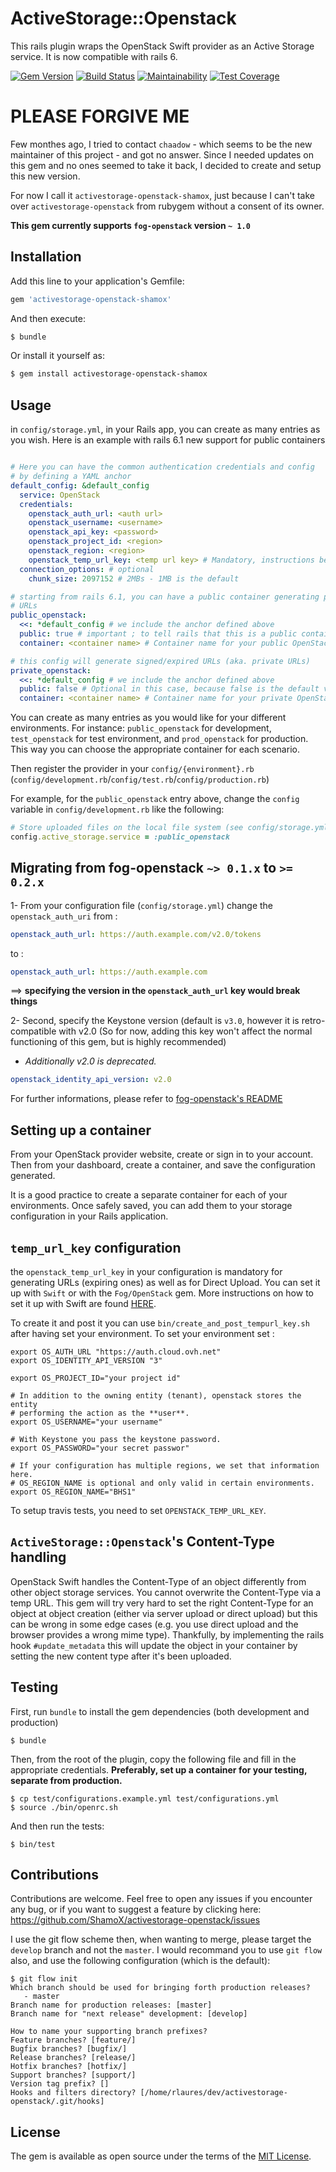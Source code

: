 # ActiveStorage::Openstack
This rails plugin wraps the OpenStack Swift provider as an Active Storage service. It is now compatible with rails 6.

[![Gem Version](https://badge.fury.io/rb/activestorage-openstack-shamox.svg)](https://badge.fury.io/rb/activestorage-openstack-shamox)
[![Build Status](https://travis-ci.com/ShamoX/activestorage-openstack.svg?branch=master)](https://travis-ci.com/ShamoX/activestorage-openstack)
[![Maintainability](https://api.codeclimate.com/v1/badges/567a1c8e09288db91781/maintainability)](https://codeclimate.com/github/ShamoX/activestorage-openstack/maintainability)
[![Test Coverage](https://api.codeclimate.com/v1/badges/567a1c8e09288db91781/test_coverage)](https://codeclimate.com/github/ShamoX/activestorage-openstack/test_coverage)


# PLEASE FORGIVE ME
Few monthes ago, I tried to contact `chaadow` - which seems to be the new maintainer
of this project - and got no answer. Since I needed updates on this gem and no ones
seemed to take it back, I decided to create and setup this new version.

For now I call it `activestorage-openstack-shamox`, just because I can't take over
`activestorage-openstack` from rubygem without a consent of its owner.

**This gem currently supports `fog-openstack` version `~ 1.0`**

## Installation
Add this line to your application's Gemfile:

```ruby
gem 'activestorage-openstack-shamox'
```

And then execute:
```bash
$ bundle
```

Or install it yourself as:
```bash
$ gem install activestorage-openstack-shamox
```

## Usage
in `config/storage.yml`, in your Rails app, you can create as many entries as
you wish. Here is an example with rails 6.1 new support for public containers

```yaml

# Here you can have the common authentication credentials and config
# by defining a YAML anchor
default_config: &default_config
  service: OpenStack
  credentials:
    openstack_auth_url: <auth url>
    openstack_username: <username>
    openstack_api_key: <password>
    openstack_project_id: <region>
    openstack_region: <region>
    openstack_temp_url_key: <temp url key> # Mandatory, instructions below
  connection_options: # optional
    chunk_size: 2097152 # 2MBs - 1MB is the default

# starting from rails 6.1, you can have a public container generating public
# URLs
public_openstack:
  <<: *default_config # we include the anchor defined above
  public: true # important ; to tell rails that this is a public container
  container: <container name> # Container name for your public OpenStack provider

# this config will generate signed/expired URLs (aka. private URLs)
private_openstack:
  <<: *default_config # we include the anchor defined above
  public: false # Optional in this case, because false is the default value
  container: <container name> # Container name for your private OpenStack provider
```

You can create as many entries as you would like for your different environments. For instance: `public_openstack` for development, `test_openstack` for test environment, and `prod_openstack` for production. This way you can choose the appropriate container for each scenario.

Then register the provider in your `config/{environment}.rb` (`config/development.rb`/`config/test.rb`/`config/production.rb`)

For example, for the `public_openstack` entry above, change the `config` variable in `config/development.rb` like the following:
```ruby
# Store uploaded files on the local file system (see config/storage.yml for options)
config.active_storage.service = :public_openstack
```

## Migrating from fog-openstack `~> 0.1.x` to `>= 0.2.x`

1- From your configuration file (`config/storage.yml`) change the `openstack_auth_uri` from :
```yaml
openstack_auth_url: https://auth.example.com/v2.0/tokens
```
to :
```yaml
openstack_auth_url: https://auth.example.com
```
==> **specifying the version in the `openstack_auth_url` key would break things**

2- Second, specify the Keystone version (default is `v3.0`, however it is retro-compatible with v2.0 (So for now, adding this key won't affect the normal functioning of this gem, but is highly recommended)
- *Additionally v2.0 is deprecated.*
```yaml
openstack_identity_api_version: v2.0
```

For further informations, please refer to [fog-openstack's README](https://github.com/fog/fog-openstack/)

## Setting up a container

From your OpenStack provider website, create or sign in to your account.
Then from your dashboard, create a container, and save the configuration generated.

It is a good practice to create a separate container for each of your environments.
Once safely saved, you can add them to your storage configuration in your Rails application.
## `temp_url_key` configuration

the `openstack_temp_url_key` in your configuration is mandatory for generating URLs (expiring ones) as well as for Direct Upload. You can set it up with `Swift` or with the `Fog/OpenStack` gem. More instructions on how to set it up with Swift are found [HERE](https://docs.openstack.org/swift/latest/api/temporary_url_middleware.html#secret-keys).

To create it and post it you can use `bin/create_and_post_tempurl_key.sh` after having set your environment.
To set your environment set :
```shell
export OS_AUTH_URL "https://auth.cloud.ovh.net"
export OS_IDENTITY_API_VERSION "3"

export OS_PROJECT_ID="your project id"

# In addition to the owning entity (tenant), openstack stores the entity
# performing the action as the **user**.
export OS_USERNAME="your username"

# With Keystone you pass the keystone password.
export OS_PASSWORD="your secret passwor"

# If your configuration has multiple regions, we set that information here.
# OS_REGION_NAME is optional and only valid in certain environments.
export OS_REGION_NAME="BHS1"
```

To setup travis tests, you need to set `OPENSTACK_TEMP_URL_KEY`.

## `ActiveStorage::Openstack`'s Content-Type handling

OpenStack Swift handles the Content-Type of an object differently from other
object storage services.
You cannot overwrite the Content-Type via a temp URL. This gem will try very
hard to set the right Content-Type for an object at
object creation (either via server upload or direct upload) but this can be
wrong in some edge cases (e.g. you use direct upload and the browser provides
a wrong mime type).
Thankfully, by implementing the rails hook `#update_metadata`
this will update the object in your container by setting the new content type
after it's been uploaded.

## Testing
First, run `bundle` to install the gem dependencies (both development and production)
```shell
$ bundle
```
Then, from the root of the plugin, copy the following file and fill in the appropriate credentials.
**Preferably, set up a container for your testing, separate from production.**
```shell
$ cp test/configurations.example.yml test/configurations.yml
$ source ./bin/openrc.sh
```
And then run the tests:
```shell
$ bin/test
```

## Contributions
Contributions are welcome. Feel free to open any issues if you encounter any bug, or if you want to suggest a feature by clicking here: https://github.com/ShamoX/activestorage-openstack/issues

I use the git flow scheme then, when wanting to merge, please target the `develop`
branch and not the `master`. I would recommand you to use `git flow` also, and
use the following configuration (which is the default):
```
$ git flow init
Which branch should be used for bringing forth production releases?
   - master
Branch name for production releases: [master]
Branch name for "next release" development: [develop]

How to name your supporting branch prefixes?
Feature branches? [feature/]
Bugfix branches? [bugfix/]
Release branches? [release/]
Hotfix branches? [hotfix/]
Support branches? [support/]
Version tag prefix? []
Hooks and filters directory? [/home/rlaures/dev/activestorage-openstack/.git/hooks]
```

## License
The gem is available as open source under the terms of the [MIT License](https://opensource.org/licenses/MIT).
